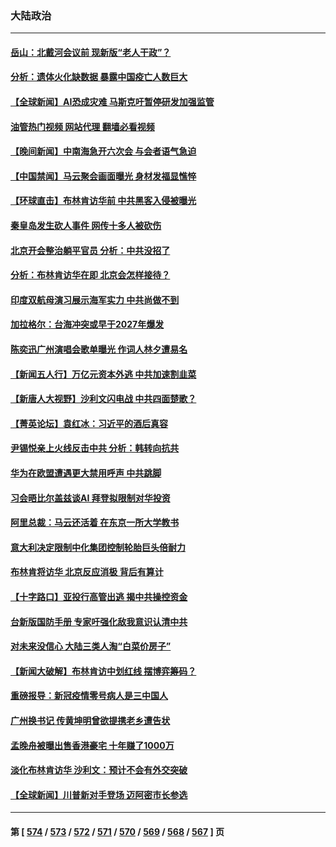 ### 大陆政治
---
#### [岳山：北戴河会议前 现新版“老人干政”？](../../pages/ncid277/n14017963.md?06180045) 
#### [分析：遗体火化缺数据 暴露中国疫亡人数巨大](../../pages/ncid277/n14017927.md?06180045) 
#### [【全球新闻】AI恐成灾难 马斯克吁暂停研发加强监管](../../pages/ncid277/n14017420.md?06180045) 
#### [油管热门视频 网站代理 翻墙必看视频](http://138.2.39.72:81/youtube.html?epic-marker?06180045)
#### [【晚间新闻】中南海急开六次会 与会者语气急迫](../../pages/ncid277/n14017887.md?06180045) 
#### [【中国禁闻】马云聚会画面曝光 身材发福显憔悴](../../pages/ncid277/n14017582.md?06180045) 
#### [【环球直击】布林肯访华前 中共黑客入侵被曝光](../../pages/ncid277/n14017606.md?06180045) 
#### [秦皇岛发生砍人事件 网传十多人被砍伤](../../pages/ncid277/n14017858.md?06180045) 
#### [北京开会整治躺平官员 分析：中共没招了](../../pages/ncid277/n14017807.md?06180045) 
#### [分析：布林肯访华在即 北京会怎样接待？](../../pages/ncid277/n14017661.md?06180045) 
#### [印度双航母演习展示海军实力 中共尚做不到](../../pages/ncid277/n14017780.md?06180045) 
#### [加拉格尔：台海冲突或早于2027年爆发](../../pages/ncid277/n14017652.md?06180045) 
#### [陈奕迅广州演唱会歌单曝光 作词人林夕遭易名](../../pages/ncid277/n14017676.md?06180045) 
#### [【新闻五人行】万亿元资本外逃 中共加速割韭菜](../../pages/ncid277/n14017675.md?06180045) 
#### [【新唐人大视野】沙利文闪电战 中共四面楚歌？](../../pages/ncid277/n14017669.md?06180045) 
#### [【菁英论坛】袁红冰：习近平的酒后真容](../../pages/ncid277/n14017618.md?06180045) 
#### [尹锡悦亲上火线反击中共 分析：韩转向抗共](../../pages/ncid277/n14017642.md?06180045) 
#### [华为在欧盟遭遇更大禁用呼声 中共跳脚](../../pages/ncid277/n14017544.md?06180045) 
#### [习会晤比尔盖兹谈AI 拜登拟限制对华投资](../../pages/ncid277/n14017596.md?06180045) 
#### [阿里总裁：马云还活着 在东京一所大学教书](../../pages/ncid277/n14017636.md?06180045) 
#### [意大利决定限制中化集团控制轮胎巨头倍耐力](../../pages/ncid277/n14017605.md?06180045) 
#### [布林肯将访华 北京反应消极 背后有算计](../../pages/ncid277/n14017558.md?06180045) 
#### [【十字路口】亚投行高管出逃 揭中共操控资金](../../pages/ncid277/n14017447.md?06180045) 
#### [台新版国防手册 专家吁强化敌我意识认清中共](../../pages/ncid277/n14016103.md?06180045) 
#### [对未来没信心 大陆三类人淘“白菜价房子”](../../pages/ncid277/n14017549.md?06180045) 
#### [【新闻大破解】布林肯访中划红线 摆博弈筹码？](../../pages/ncid277/n14017505.md?06180045) 
#### [重磅报导：新冠疫情零号病人是三中国人](../../pages/ncid277/n14017445.md?06180045) 
#### [广州换书记 传黄坤明曾欲提携老乡遭告状](../../pages/ncid277/n14017460.md?06180045) 
#### [孟晚舟被曝出售香港豪宅 十年赚了1000万](../../pages/ncid277/n14017411.md?06180045) 
#### [淡化布林肯访华 沙利文：预计不会有外交突破](../../pages/ncid277/n14017351.md?06180045) 
#### [【全球新闻】川普新对手登场 迈阿密市长参选](../../pages/ncid277/n14017321.md?06180045) 

---
#### 第 [ [574](./574.md?06180045) / [573](./573.md?06180045) / [572](./572.md?06180045) / [571](./571.md?06180045) / [570](./570.md?06180045) / [569](./569.md?06180045) / [568](./568.md?06180045) / [567](./567.md?06180045) ] 页
